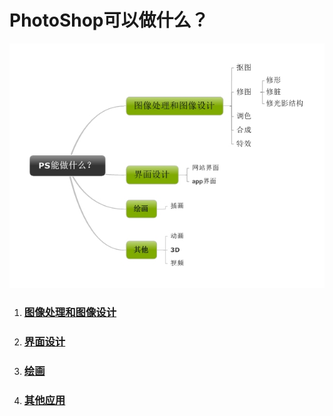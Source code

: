 # PhotoShop可以做什么？

![](/assets/PS能做什么.jpeg)

1. ### [图像处理和图像设计](/PS-can-do1.md)

2. ### [界面设计](/PS-can-do2.md)

3. ### [绘画](/PS-can-do2.md)

4. ### [其他应用](/PS-can-do2.md)


